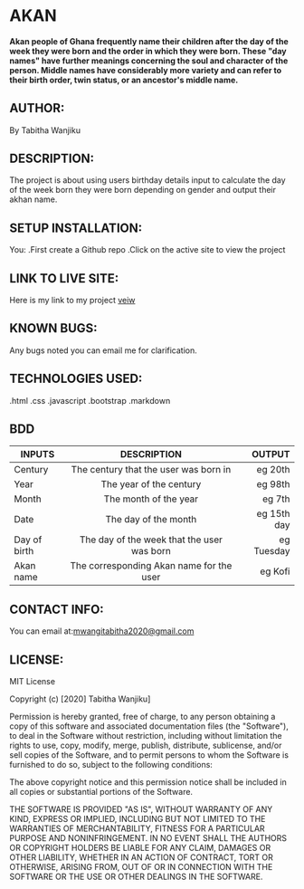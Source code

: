  # AKAN
 #### Akan people</a></b> of  <a title="Ghana">Ghana</a> frequently name their children after the day of the week they were born and the order in which they were born. These "day names" have further meanings concerning the soul and character of the person. Middle names have considerably more variety and can refer to their birth order, twin status, or an ancestor's middle name.
## AUTHOR:
By Tabitha Wanjiku
## DESCRIPTION:
The project is about using users birthday details input to calculate the day of the week born they    were born depending on gender and output their akhan name.
## SETUP INSTALLATION:
You:
.First create a Github repo
.Click on the active site to view the project
## LINK TO LIVE SITE:
Here is my link to my project
<a href="https://tw8130.github.io/Akhan-Names/">veiw</a>
## KNOWN BUGS:
Any bugs noted you can email me for clarification.
## TECHNOLOGIES USED:
.html
.css
.javascript
.bootstrap
.markdown
## BDD
|INPUTS        | DESCRIPTION                                |OUTPUT       |
| ------------- |:-------------:| -----:|
| Century      |  The century that the user was born in     | eg 20th     |
|Year          |  The year of the century                   | eg 98th     |       
|Month         |  The month of the year                     | eg 7th      |
|Date          |  The day of the month                      | eg 15th day |
|Day of birth  |  The day of the week that the user was born| eg Tuesday  |
|Akan name     |  	The corresponding Akan name for the user|  eg Kofi    |
## CONTACT INFO:
You can email at:mwangitabitha2020@gmail.com
## LICENSE:
MIT License

Copyright (c) [2020] Tabitha Wanjiku]

Permission is hereby granted, free of charge, to any person obtaining a copy of this software and associated documentation files (the "Software"), to deal in the Software without restriction, including without limitation the rights to use, copy, modify, merge, publish, distribute, sublicense, and/or sell copies of the Software, and to permit persons to whom the Software is furnished to do so, subject to the following conditions:

The above copyright notice and this permission notice shall be included in all copies or substantial portions of the Software.

THE SOFTWARE IS PROVIDED "AS IS", WITHOUT WARRANTY OF ANY KIND, EXPRESS OR IMPLIED, INCLUDING BUT NOT LIMITED TO THE WARRANTIES OF MERCHANTABILITY, FITNESS FOR A PARTICULAR PURPOSE AND NONINFRINGEMENT. IN NO EVENT SHALL THE AUTHORS OR COPYRIGHT HOLDERS BE LIABLE FOR ANY CLAIM, DAMAGES OR OTHER LIABILITY, WHETHER IN AN ACTION OF CONTRACT, TORT OR OTHERWISE, ARISING FROM, OUT OF OR IN CONNECTION WITH THE SOFTWARE OR THE USE OR OTHER DEALINGS IN THE SOFTWARE.
